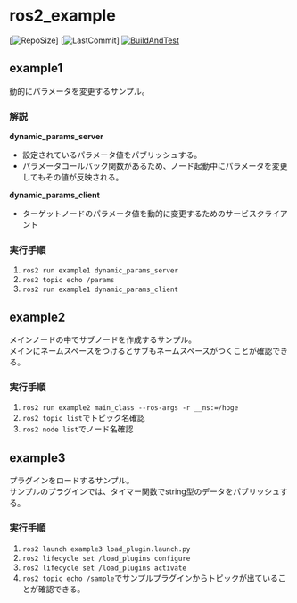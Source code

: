 # ros2_example
[![RepoSize](https://img.shields.io/github/repo-size/YumaMatsumura/ros2_example)]
[![LastCommit](https://img.shields.io/github/last-commit/YumaMatsumura/ros2_example)]
[![BuildAndTest](https://img.shields.io/github/actions/workflow/status/YumaMatsumura/ros2_example/build.yml)](https://github.com/YumaMatsumura/ros2_example/actions/workflows/build.yml)

## example1
動的にパラメータを変更するサンプル。

### 解説
**dynamic_params_server**
- 設定されているパラメータ値をパブリッシュする。
- パラメータコールバック関数があるため、ノード起動中にパラメータを変更してもその値が反映される。

**dynamic_params_client**
- ターゲットノードのパラメータ値を動的に変更するためのサービスクライアント

### 実行手順
1. `ros2 run example1 dynamic_params_server`
2. `ros2 topic echo /params`
3. `ros2 run example1 dynamic_params_client`

## example2
メインノードの中でサブノードを作成するサンプル。  
メインにネームスペースをつけるとサブもネームスペースがつくことが確認できる。  

### 実行手順
1. `ros2 run example2 main_class --ros-args -r __ns:=/hoge`
2. `ros2 topic list`でトピック名確認
3. `ros2 node list`でノード名確認

## example3
プラグインをロードするサンプル。  
サンプルのプラグインでは、タイマー関数でstring型のデータをパブリッシュする。  

### 実行手順
1. `ros2 launch example3 load_plugin.launch.py`
2. `ros2 lifecycle set /load_plugins configure`
3. `ros2 lifecycle set /load_plugins activate`
4. `ros2 topic echo /sample`でサンプルプラグインからトピックが出ていることが確認できる。  
